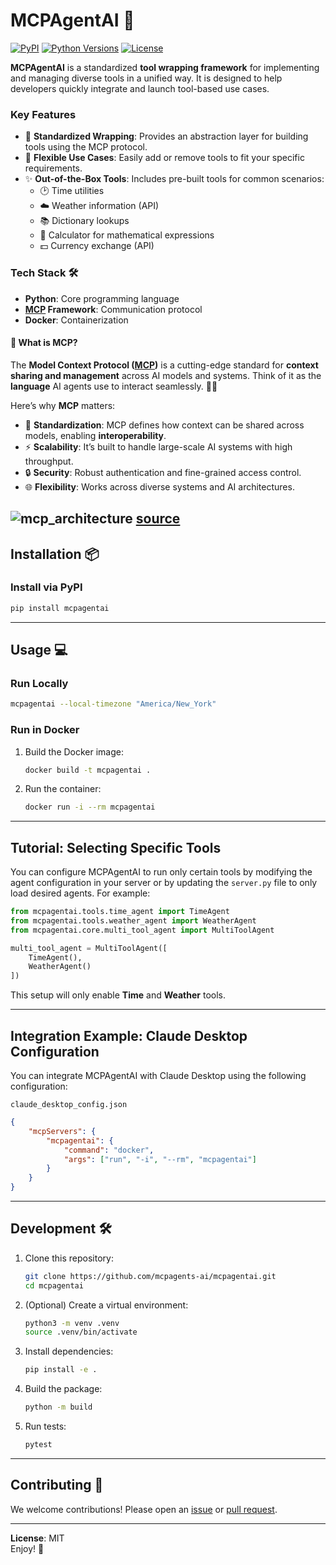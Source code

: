 
# MCPAgentAI 🚀 

[![PyPI](https://img.shields.io/pypi/v/mcpagentai.svg)](https://pypi.org/project/mcpagentai/)
[![Python Versions](https://img.shields.io/pypi/pyversions/mcpagentai.svg)](https://pypi.org/project/mcpagentai/)
[![License](https://img.shields.io/pypi/l/mcpagentai.svg)](https://github.com/mcpagents-ai/mcpagentai/blob/main/LICENSE)

**MCPAgentAI** is a standardized **tool wrapping framework** for implementing and managing diverse tools in a unified way. It is designed to help developers quickly integrate and launch tool-based use cases.

### Key Features
- 🔧 **Standardized Wrapping**: Provides an abstraction layer for building tools using the MCP protocol.
- 🚀 **Flexible Use Cases**: Easily add or remove tools to fit your specific requirements.
- ✨ **Out-of-the-Box Tools**: Includes pre-built tools for common scenarios:
  - 🕑 Time utilities
  - ☁️ Weather information (API)
  - 📚 Dictionary lookups
  - 🧮 Calculator for mathematical expressions
  - 💵 Currency exchange (API)
   

### Tech Stack 🛠️
- **Python**: Core programming language
- **[MCP](https://pypi.org/project/mcp/) Framework**: Communication protocol
- **Docker**: Containerization

#### 🤔 What is MCP?

The **Model Context Protocol ([MCP](https://modelcontextprotocol.io/introduction))** is a cutting-edge standard for **context sharing and management** across AI models and systems. Think of it as the **language** AI agents use to interact seamlessly. 🧠✨

Here’s why **MCP** matters:

- 🧩 **Standardization**: MCP defines how context can be shared across models, enabling **interoperability**.
- ⚡ **Scalability**: It’s built to handle large-scale AI systems with high throughput.
- 🔒 **Security**: Robust authentication and fine-grained access control.
- 🌐 **Flexibility**: Works across diverse systems and AI architectures.

![mcp_architecture](https://imageio.forbes.com/specials-images/imageserve/674aaa6ac3007d55b62fc2bf/MCP-Architecture/960x0.png?height=559&width=711&fit=bounds)
[source](https://www.forbes.com/sites/janakirammsv/2024/11/30/why-anthropics-model-context-protocol-is-a-big-step-in-the-evolution-of-ai-agents/)
---

## Installation 📦

### Install via PyPI
```bash
pip install mcpagentai
```

---

## Usage 💻

### Run Locally
```bash
mcpagentai --local-timezone "America/New_York"
```

### Run in Docker
1. Build the Docker image:
   ```bash
   docker build -t mcpagentai .
   ```

2. Run the container:
   ```bash
   docker run -i --rm mcpagentai
   ```

---

## Tutorial: Selecting Specific Tools

You can configure MCPAgentAI to run only certain tools by modifying the agent configuration in your server or by updating the `server.py` file to only load desired agents. For example:
```python
from mcpagentai.tools.time_agent import TimeAgent
from mcpagentai.tools.weather_agent import WeatherAgent
from mcpagentai.core.multi_tool_agent import MultiToolAgent

multi_tool_agent = MultiToolAgent([
    TimeAgent(),
    WeatherAgent()
])
```
This setup will only enable **Time** and **Weather** tools.

---

## Integration Example: Claude Desktop Configuration

You can integrate MCPAgentAI with Claude Desktop using the following configuration:

`claude_desktop_config.json`
```json
{
    "mcpServers": {
        "mcpagentai": {
            "command": "docker",
            "args": ["run", "-i", "--rm", "mcpagentai"]
        }
    }
}
```

---

## Development 🛠️

1. Clone this repository:
   ```bash
   git clone https://github.com/mcpagents-ai/mcpagentai.git
   cd mcpagentai
   ```

2. (Optional) Create a virtual environment:
   ```bash
   python3 -m venv .venv
   source .venv/bin/activate
   ```

3. Install dependencies:
   ```bash
   pip install -e .
   ```

4. Build the package:
   ```bash
   python -m build
   ```

5. Run tests:
   ```bash
   pytest
   ```

---

## Contributing 🤝

We welcome contributions! Please open an [issue](https://github.com/mcpagents-ai/mcpagentai/issues) or [pull request](https://github.com/mcpagents-ai/mcpagentai/pulls).

---

**License**: MIT  
Enjoy! 🎉
